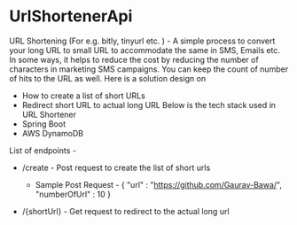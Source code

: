 # UrlShortenerApi
URL Shortening (For e.g. bitly, tinyurl etc. ) - A simple process to convert your long URL to small URL to accommodate the same in SMS, Emails etc. In some ways, it helps to reduce the cost by reducing the number of characters in marketing SMS campaigns. You can keep the count of number of hits to the URL as well. Here is a solution design on
- How to create a list of short URLs
- Redirect short URL to actual long URL
Below is the tech stack used in URL Shortener
- Spring Boot
- AWS DynamoDB

List of endpoints - 
- /create - Post request to create the list of short urls
  - Sample Post Request - 
    {
      "url" : "https://github.com/Gaurav-Bawa/",
      "numberOfUrl" : 10
    }

- /{shortUrl} - Get request to redirect to the actual long url
